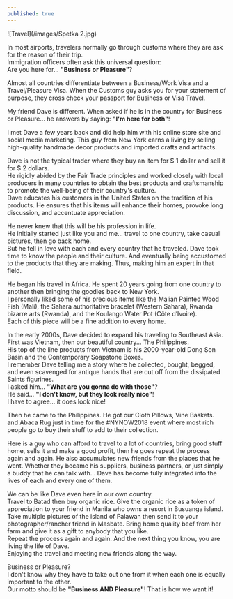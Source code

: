```yaml
---
published: true
---
```

![Travel](/images/Spetka 2.jpg)

In most airports, travelers normally go through customs where they are ask for the reason of their trip.   
Immigration officers often ask this universal question:   
Are you here for... **"Business or Pleasure"**?  

Almost all countries differentiate between a Business/Work Visa and a Travel/Pleasure Visa. When the Customs guy asks you for your statement of purpose, they cross check your passport for Business or Visa Travel.

My friend Dave is different. When asked if he is in the country for Business or Pleasure... he answers by saying: **"I'm here for both"**!

I met Dave a few years back and did help him with his online store site and social media marketing. This guy from New York earns a living by selling high-quality handmade decor products and imported crafts and artifacts.

Dave is not the typical trader where they buy an item for $ 1 dollar and sell it for $ 2 dollars.   
He rigidly abided by the Fair Trade principles and worked closely with local producers in many countries to obtain the best products and craftsmanship to promote the well-being of their country's culture.   
Dave educates his customers in the United States on the tradition of his products. He ensures that his items will enhance their homes, provoke long discussion, and accentuate appreciation.

He never knew that this will be his profession in life.   
He initially started just like you and me... travel to one country, take casual pictures, then go back home.   
But he fell in love with each and every country that he traveled. 
Dave took time to know the people and their culture. And eventually being accustomed to the products that they are making. Thus, making him an expert in that field.

He began his travel in Africa. He spent 20 years going from one country to another then bringing the goodies back to New York.   
I personally liked some of his precious items like the Malian Painted Wood Fish (Mali), the Sahara authoritative bracelet (Western Sahara), Rwanda bizarre arts (Rwanda), and the Koulango Water Pot (Côte d’Ivoire).   
Each of this piece will be a fine addition to every home.

In the early 2000s, Dave decided to expand his traveling to Southeast Asia.   
First was Vietnam, then our beautiful country... The Philippines.   
His top of the line products from Vietnam is his 2000-year-old Dong Son Basin and the Contemporary Soapstone Boxes.   
I remember Dave telling me a story where he collected, bought, begged, and even scavenged for antique hands that are cut off from the dissipated Saints figurines.   
I asked him... **"What are you gonna do with those"**?   
He said... **"I don't know, but they look really nice"**!   
I have to agree... it does look nice!

Then he came to the Philippines. He got our Cloth Pillows, Vine Baskets. and Abaca Rug just in time for the #NYNOW2018 event where most rich people go to buy their stuff to add to their collection.

Here is a guy who can afford to travel to a lot of countries, bring good stuff home, sells it and make a good profit, then he goes repeat the process again and again.
He also accumulates new friends from the places that he went. Whether they became his suppliers, business partners, or just simply a buddy that he can talk with... Dave has become fully integrated into the lives of each and every one of them. 

We can be like Dave even here in our own country.   
Travel to Batad then buy organic rice. Give the organic rice as a token of appreciation to your friend in Manila who owns a resort in Busuanga island.   
Take multiple pictures of the island of Palawan then send it to your photographer/rancher friend in Masbate. Bring home quality beef from her farm and give it as a gift to anybody that you like.   
Repeat the process again and again. And the next thing you know, you are living the life of Dave.   
Enjoying the travel and meeting new friends along the way.

Business or Pleasure?   
I don't know why they have to take out one from it when each one is equally important to the other.   
Our motto should be **"Business AND Pleasure"**! That is how we want it!  

  



